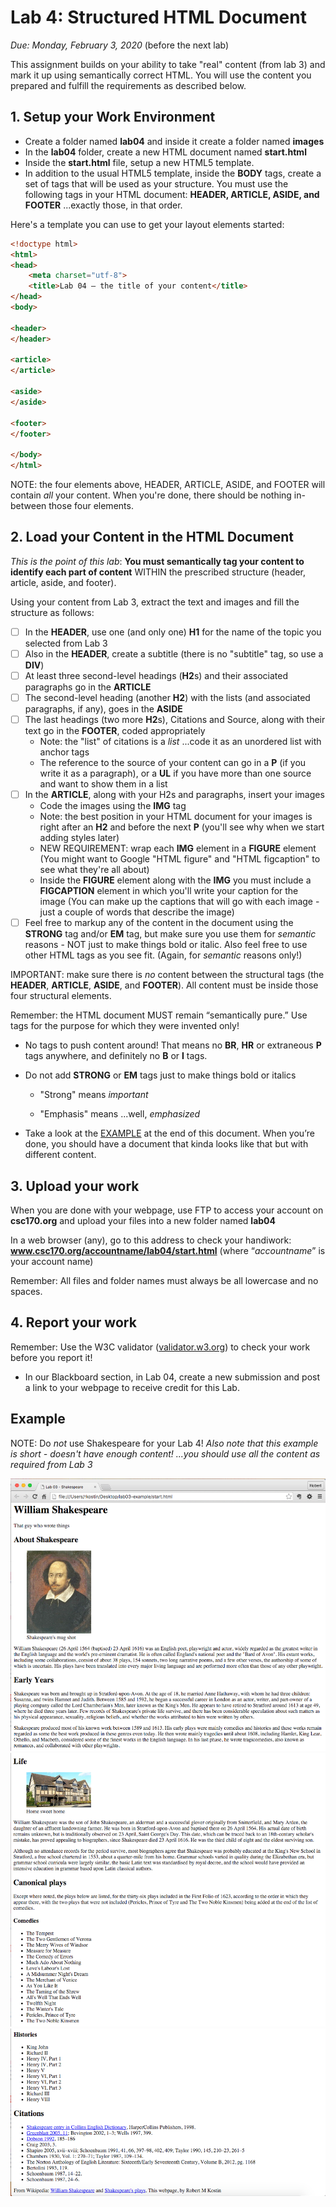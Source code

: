 # Lab 4: Structured HTML Document
*Due: Monday, February 3, 2020* (before the next lab)

This assignment builds on your ability to take "real" content (from lab 3) and mark it up using semantically correct HTML. You will use the content you prepared and fulfill the requirements as described below.

## 1. Setup your Work Environment

- Create a folder named **lab04** and inside it create a folder named **images**
- In the **lab04** folder, create a new HTML document named **start.html**
- Inside the **start.html** file, setup a new HTML5 template.
- In addition to the usual HTML5 template, inside the **BODY** tags, create a set of tags that will be used as your structure. You must use the following tags in your HTML document:  **HEADER, ARTICLE, ASIDE, and FOOTER** ...exactly those, in that order.

 Here's a template you can use to get your layout elements started:

```html
<!doctype html>
<html>
<head> 
	<meta charset="utf-8">
	<title>Lab 04 – the title of your content</title>
</head>
<body>

<header>
</header>

<article>
</article>

<aside>  
</aside>

<footer>
</footer>

</body>
</html>
```
NOTE: the four elements above, HEADER, ARTICLE, ASIDE, and FOOTER will contain *all* your content.  When you're done, there should be nothing in-between those four elements.

## 2. Load your Content in the HTML Document

*This is the point of this lab*: **You must semantically tag your content to identify each part of content** WITHIN the prescribed structure (header, article, aside, and footer).

Using your content from Lab 3, extract the text and images and fill the structure as follows:

- [ ] In the **HEADER**, use one (and only one) **H1** for the name of the topic you selected from Lab 3
- [ ] Also in the **HEADER**, create a subtitle (there is no "subtitle" tag, so use a **DIV**)
- [ ] At least three second-level headings (**H2**s) and their associated paragraphs go in the **ARTICLE**
- [ ] The second-level heading (another **H2**) with the lists (and associated paragraphs, if any), goes in the **ASIDE**
- [ ] The last headings (two more **H2**s), Citations and Source, along with their text go in the **FOOTER**, coded appropriately
    -   Note: the "list" of citations is a *list* ...code it as an unordered list with anchor tags
    -   The reference to the source of your content can go in a **P** (if you write it as a paragraph), or a **UL** if you have more than one source and want to show them in a list
- [ ] In the **ARTICLE**, along with your H2s and paragraphs, insert your images
    -   Code the images using the **IMG** tag
    -   Note: the best position in your HTML document for your images is right after an **H2** and before the next **P** (you'll see why when we start adding styles later)
    -   NEW REQUIREMENT: wrap each **IMG** element in a **FIGURE** element (You might want to Google "HTML figure" and "HTML figcaption" to see what they're all about)
    -   Inside the **FIGURE** element along with the **IMG** you must include a **FIGCAPTION** element in which you'll write your caption for the image (You can make up the captions that will go with each image - just a couple of words that describe the image)
- [ ] Feel free to markup any of the content in the document using the **STRONG** tag and/or **EM** tag, but make sure you use them for *semantic* reasons - NOT just to make things bold or italic.  Also feel free to use other HTML tags as you see fit.  (Again, for *semantic* reasons only!)

IMPORTANT: make sure there is *no* content between the structural tags (the **HEADER**, **ARTICLE**, **ASIDE**, and **FOOTER**).  All content must be inside those four structural elements.

Remember: the HTML document MUST remain “semantically pure.”  Use tags for the purpose for which they were invented only!  

- No tags to push content around! That means no **BR**, **HR** or extraneous **P** tags anywhere, and definitely no **B** or **I** tags.

- Do not add **STRONG** or **EM** tags just to make things bold or italics

  - "Strong" means *important*

  - "Emphasis" means ...well, *emphasized*

- Take a look at the [EXAMPLE](#example) at the end of this document. When you’re done, you should have a document that kinda looks like that but with different content.

## 3. Upload your work
When you are done with your webpage, use FTP to access your account on **csc170.org** and upload your files into a new folder named **lab04**

In a web browser (any), go to this address to check your handiwork:  
**www.csc170.org/accountname/lab04/start.html** (where “*accountname*” is your account name)

Remember: All files and folder names must always be all lowercase and no spaces.

## 4. Report your work

Remember: Use the W3C validator ([validator.w3.org](https://validator.w3.org)) to check your work before you report it!

-   In our Blackboard section, in Lab 04, create a new submission and post a link to your webpage to receive credit for this Lab.

## Example

NOTE: Do *not* use Shakespeare for your Lab 4!
*Also note that this example is short - doesn't have enough content! ...you should use all the content as required from Lab 3*

![Figure 1](media/figure1.png)
![Figure 2](media/figure2.png)
![Figure 3](media/figure3.png)
